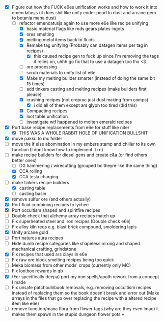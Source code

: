 - [x] Figure out how the FUCK e6es unification works and how to work it into emendatusjs (it does shit like unify ender pearl to dust and arcane gem to botania mana dust)
	- [ ] refactor emendatusjs again to use more e6e like recipe unifying
		- [x] basic material flags like rods gears plates ingots
		- [x] ores smelting
		- [x] melting metal items back to fluids
		- [x] Remake tag unifying (Probably can datagen items per tag in recipes)
			- [x] this caused recipe gen to fuck up since I'm removing the tags it relies on, uhhh go fix that to use a datagen too thx <3
		- [ ] ore processing
		- [ ] scrub materials to unify list of e6e 
		- [x] Make my melting builder smarter (instead of doing the same bit 15 times)
		- [ ] add tinkers casting and melting recipes (make builders first please)
		- [x] crushing recipes (not oreproc just dust making from comps)
			- [x] i did all of them except ars glyph too tired (did this)
		- [x] Compacting recipes
		- [x] loot table unification
		- [ ] investigate wtf happened to molten emerald recipes
- [x] Port base recipe replacements from e6e for stuff like niter 
	- [x] THIS WAS A WHOLE RABBIT HOLE OF UNIFICATION BULLSHIT
- [x] move pakku to mc folder
- [ ] move the if else abomination in my embers stamp and chiller to its own function (I dont know how to implement it rn)
- [ ] make recipe builders for diesel gens and create c&a (or find others better ones)
	- [ ] DG hammering / wirecutting (grouped bc theyre like the same thing)
	- [x] CCA rolling
	- [x] CCA tesla charging
- [ ] make tinkers recipe builders
	- [x] casting table
	- [ ] casting basin
- [x] remove sulfur ore (and others actually)
- [x] Port fluid combining recipes to lychee
- [x] Port occultism shaped and spiritfire recipes
- [ ] Double check that alchemy array recipes match up
- [ ] Fix superheated steel and iron recipes (Double check e6e)
- [ ] Fix alloy kiln reqs e.g. blast brick compound, smoldering lapis
- [x] Unify arcane gold
- [ ] Port natures aura recipes
- [ ] Hide dumb recipe categories like shapeless mixing and shaped mechanical crafting, grindstone
- [x] Fix recipes that used ars clays in e6e
- [ ] Fix raw ore block smelting recipes being too quick
- [ ] Meka biomass from other mods' crops (currently only MC)
- [ ] Fix lootbox rewards in qb
- [x] (For specifically deepa) port my iron spells/apoth rework from a concept I made
- [ ] Fix unsafe patchouli/book removals, e.g. removing occultism recipes instead of replacing them so the book doesn't break and error out (Make arrays in the files that go over replacing the recipe with a altered recipe item like e6e)
- [ ] remove function/mana flora from flower tags (why are they even lmao) it makes them spawn in the stupid dungeon flower pots :skull: